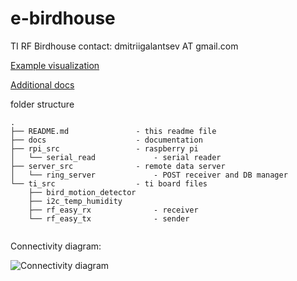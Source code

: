 # e-birdhouse
TI RF Birdhouse
contact: dmitriigalantsev AT gmail.com

[Example visualization](https://datastudio.google.com/reporting/4fe43fef-7b5d-4011-a5dd-2243992ace87)

[Additional docs](https://github.com/dmitrii-galantsev/e-birdhouse/tree/master/docs/README.md)

folder structure
```
.
├── README.md               - this readme file
├── docs                    - documentation
├── rpi_src                 - raspberry pi
│   └── serial_read             - serial reader
├── server_src              - remote data server
│   └── ring_server             - POST receiver and DB manager
└── ti_src                  - ti board files
    ├── bird_motion_detector
    ├── i2c_temp_humidity
    ├── rf_easy_rx              - receiver
    └── rf_easy_tx              - sender


```

Connectivity diagram:

![][connectivity_diagram]

[connectivity_diagram]: ./docs/connectivity_diagram.png?raw=true "Connectivity diagram"
